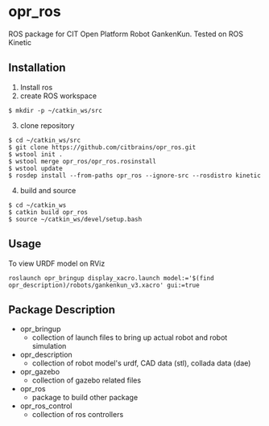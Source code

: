 # opr_ros
ROS package for CIT Open Platform Robot GankenKun. Tested on ROS Kinetic

## Installation
1. Install ros
2. create ROS workspace
```
$ mkdir -p ~/catkin_ws/src
```
3. clone repository
```
$ cd ~/catkin_ws/src
$ git clone https://github.com/citbrains/opr_ros.git
$ wstool init .
$ wstool merge opr_ros/opr_ros.rosinstall
$ wstool update
$ rosdep install --from-paths opr_ros --ignore-src --rosdistro kinetic
```
4. build and source
```
$ cd ~/catkin_ws
$ catkin build opr_ros
$ source ~/catkin_ws/devel/setup.bash
```

## Usage
To view URDF model on RViz
```
roslaunch opr_bringup display_xacro.launch model:='$(find opr_description)/robots/gankenkun_v3.xacro' gui:=true
```

## Package Description
* opr_bringup
  * collection of launch files to bring up actual robot and robot simulation
* opr_description
  * collection of robot model's urdf, CAD data (stl), collada data (dae)
* opr_gazebo
  * collection of gazebo related files
* opr_ros
  * package to build other package
* opr_ros_control
  * collection of ros controllers
